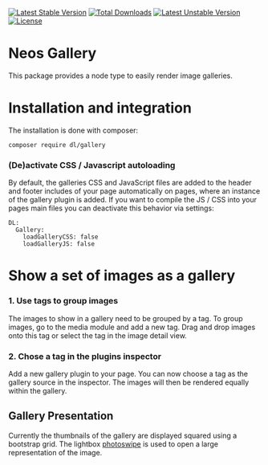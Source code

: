 [![Latest Stable Version](https://poser.pugx.org/dl/gallery/v/stable)](https://packagist.org/packages/dl/gallery) [![Total Downloads](https://poser.pugx.org/dl/gallery/downloads)](https://packagist.org/packages/dl/gallery) [![Latest Unstable Version](https://poser.pugx.org/dl/gallery/v/unstable)](https://packagist.org/packages/dl/gallery) [![License](https://poser.pugx.org/dl/gallery/license)](https://packagist.org/packages/dl/gallery)

# Neos Gallery
This package provides a node type to easily render image galleries. 

# Installation and integration

The installation is done with composer: 

	composer require dl/gallery

### (De)activate CSS / Javascript autoloading

By default, the galleries CSS and JavaScript files are added to the header and footer includes of your page automatically on pages, where an instance of the gallery plugin is added. If you want to compile the JS / CSS into your pages main files you can deactivate this behavior via settings:

	DL:
	  Gallery:
	    loadGalleryCSS: false
	    loadGalleryJS: false

# Show a set of images as a gallery

### 1. Use tags to group images
The images to show in a gallery need to be grouped by a tag. To group images, go to the media module and add a new tag. Drag and drop images onto this tag or select the tag in the image detail view.

### 2. Chose a tag in the plugins inspector
Add a new gallery plugin to your page. You can now choose a tag as the gallery source in the inspector. The images will then be rendered equally within the gallery.

## Gallery Presentation
Currently the thumbnails of the gallery are displayed squared using a bootstrap grid. The lightbox [photoswipe](http://photoswipe.com/) is used to open a large representation of the image.